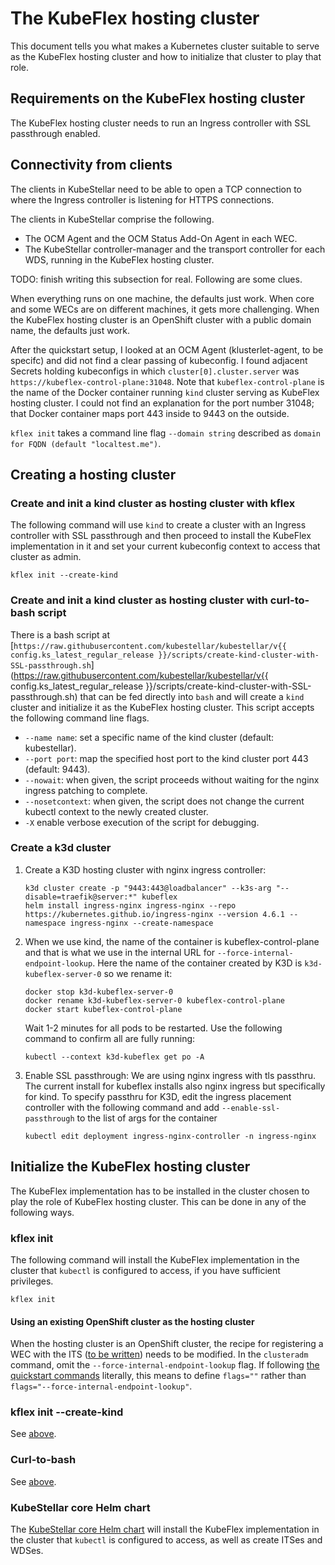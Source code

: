 # The KubeFlex hosting cluster

This document tells you what makes a Kubernetes cluster suitable to serve as the KubeFlex hosting cluster and how to initialize that cluster to play that role.

## Requirements on the KubeFlex hosting cluster

The KubeFlex hosting cluster needs to run an Ingress controller with
SSL passthrough enabled.

## Connectivity from clients

The clients in KubeStellar need to be able to open a TCP connection to where the Ingress controller is listening for HTTPS connections.

The clients in KubeStellar comprise the following.

- The OCM Agent and the OCM Status Add-On Agent in each WEC.
- The KubeStellar controller-manager and the transport controller for each WDS, running in the KubeFlex hosting cluster.

TODO: finish writing this subsection for real. Following are some clues.

When everything runs on one machine, the defaults just work. When core and some WECs are on different machines, it gets more challenging. When the KubeFlex hosting cluster is an OpenShift cluster with a public domain name, the defaults just work.

After the quickstart setup, I looked at an OCM Agent (klusterlet-agent, to be specifc) and did not find a clear passing of kubeconfig. I found adjacent Secrets holding kubeconfigs in which `cluster[0].cluster.server` was `https://kubeflex-control-plane:31048`. Note that `kubeflex-control-plane` is the name of the Docker container running `kind` cluster serving as KubeFlex hosting cluster. I could not find an explanation for the port number 31048; that Docker container maps port 443 inside to 9443 on the outside.

`kflex init` takes a command line flag `--domain string` described as `domain for FQDN (default "localtest.me")`.

## Creating a hosting cluster

### Create and init a kind cluster as hosting cluster with kflex

The following command will use `kind` to create a cluster with an Ingress controller with SSL passthrough and then proceed to install the KubeFlex implementation in it and set your current kubeconfig context to access that cluster as admin.

```shell
kflex init --create-kind
```

### Create and init a kind cluster as hosting cluster with curl-to-bash script

There is a bash script at [`https://raw.githubusercontent.com/kubestellar/kubestellar/v{{ config.ks_latest_regular_release }}/scripts/create-kind-cluster-with-SSL-passthrough.sh`](https://raw.githubusercontent.com/kubestellar/kubestellar/v{{ config.ks_latest_regular_release }}/scripts/create-kind-cluster-with-SSL-passthrough.sh) that can be fed directly into `bash` and will create a `kind` cluster and initialize it as the KubeFlex hosting cluster. This script accepts the following command line flags.

- `--name name`: set a specific name of the kind cluster (default: kubestellar).
- `--port port`: map the specified host port to the kind cluster port 443 (default: 9443).
- `--nowait`: when given, the script proceeds without waiting for the nginx ingress patching to complete.
- `--nosetcontext`: when given, the script does not change the current kubectl context to the newly created cluster.
- `-X` enable verbose execution of the script for debugging.

### Create a k3d cluster

1. Create a K3D hosting cluster with nginx ingress controller:
    ```shell
    k3d cluster create -p "9443:443@loadbalancer" --k3s-arg "--disable=traefik@server:*" kubeflex
    helm install ingress-nginx ingress-nginx --repo https://kubernetes.github.io/ingress-nginx --version 4.6.1 --namespace ingress-nginx --create-namespace
    ```

1. When we use kind, the name of the container is kubeflex-control-plane and that is what we use 
   in the internal URL for `--force-internal-endpoint-lookup`.
   Here the name of the container created by K3D is `k3d-kubeflex-server-0` so we rename it:
    ```shell
    docker stop k3d-kubeflex-server-0
    docker rename k3d-kubeflex-server-0 kubeflex-control-plane
    docker start kubeflex-control-plane
    ```
    Wait 1-2 minutes for all pods to be restarted.
    Use the following command to confirm all are fully running:
    ```shell
    kubectl --context k3d-kubeflex get po -A
    ```

1. Enable SSL passthrough:
   We are using nginx ingress with tls passthru.
   The current install for kubeflex installs also nginx ingress but specifically for kind.
   To specify passthru for K3D, edit the ingress placement controller with the following command and add `--enable-ssl-passthrough` to the list of args for the container
    ```shell
    kubectl edit deployment ingress-nginx-controller -n ingress-nginx  
    ```

## Initialize the KubeFlex hosting cluster

The KubeFlex implementation has to be installed in the cluster chosen to play the role of KubeFlex hosting cluster. This can be done in any of the following ways.

### kflex init

The following command will install the KubeFlex implementation in the cluster that `kubectl` is configured to access, if you have sufficient privileges.

```shell
kflex init
```

#### Using an existing OpenShift cluster as the hosting cluster

When the hosting cluster is an OpenShift cluster, the recipe for registering a WEC with the ITS ([to be written](wec.md)) needs to be modified. In the `clusteradm` command, omit the `--force-internal-endpoint-lookup` flag. If following [the quickstart commands](get-started.md#create-and-register-two-workload-execution-clusters) literally, this means to define `flags=""` rather than `flags="--force-internal-endpoint-lookup"`.

### kflex init --create-kind

See [above](#create-and-init-a-kind-cluster-as-hosting-cluster-with-kflex).

### Curl-to-bash

See [above](#create-and-init-a-kind-cluster-as-hosting-cluster-with-curl-to-bash-script).

### KubeStellar core Helm chart

The [KubeStellar core Helm chart](core-chart.md) will install the KubeFlex implementation in the cluster that `kubectl` is configured to access, as well as create ITSes and WDSes.

